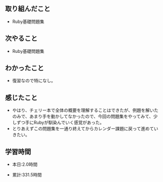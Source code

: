 ## 取り組んだこと
- Ruby基礎問題集

## 次やること
- Ruby基礎問題集


## わかったこと
- 復習なので特になし。


## 感じたこと
- やはり、チェリー本で全体の概要を理解することはできたが、例題を解いたのみで、あまり手を動かしてなかったので、今回の問題集をやってみて、少しずつ手にRubyが馴染んでいく感覚があった。
- とりあえずこの問題集を一通り終えてからカレンダー課題に戻って進めていきたい。


## 学習時間
- 本日:2.0時間

- 累計:331.5時間
